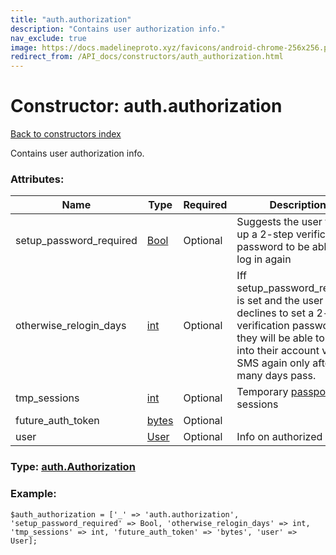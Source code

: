 ```yaml
---
title: "auth.authorization"
description: "Contains user authorization info."
nav_exclude: true
image: https://docs.madelineproto.xyz/favicons/android-chrome-256x256.png
redirect_from: /API_docs/constructors/auth_authorization.html
---
```

# Constructor: auth.authorization  
[Back to constructors index](/API_docs/constructors/index.html)



Contains user authorization info.

### Attributes:

| Name     |    Type       | Required | Description |
|----------|---------------|----------|-------------|
|setup\_password\_required|[Bool](/API_docs/types/Bool.html) | Optional|Suggests the user to set up a 2-step verification password to be able to log in again|
|otherwise\_relogin\_days|[int](/API_docs/types/int.html) | Optional|Iff setup\_password\_required is set and the user declines to set a 2-step verification password, they will be able to log into their account via SMS again only after this many days pass.|
|tmp\_sessions|[int](/API_docs/types/int.html) | Optional|Temporary [passport](https://core.telegram.org/passport) sessions|
|future\_auth\_token|[bytes](/API_docs/types/bytes.html) | Optional|
|user|[User](/API_docs/types/User.html) | Optional|Info on authorized user|



### Type: [auth.Authorization](/API_docs/types/auth.Authorization.html)


### Example:

```
$auth_authorization = ['_' => 'auth.authorization', 'setup_password_required' => Bool, 'otherwise_relogin_days' => int, 'tmp_sessions' => int, 'future_auth_token' => 'bytes', 'user' => User];
```  

